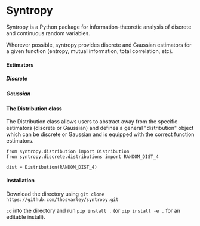 # Syntropy

Syntropy is a Python package for information-theoretic analysis of discrete and continuous random variables. 

Wherever possible, syntropy provides discrete and Gaussian estimators for a given function (entropy, mutual information, total correlation, etc). 

#### Estimators 

##### Discrete 



##### Gaussian


#### The Distribution class

The Distribution class allows users to abstract away from the specific estimators (discrete or Gaussian) and defines a general "distribution" object which can be discrete or Gaussian and is equipped with the correct function estimators. 

```
from syntropy.distribution import Distribution
from syntropy.discrete.distributions import RANDOM_DIST_4

dist = Distribution(RANDOM_DIST_4)
```


#### Installation

Download the directory using ``git clone https://github.com/thosvarley/syntropy.git``

``cd`` into the directory and run ``pip install .`` (or ``pip install -e .`` for an editable install).
